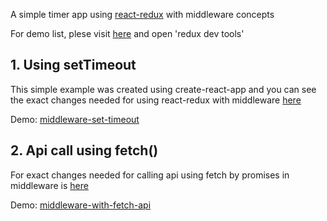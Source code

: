 A simple timer app using [react-redux](https://github.com/reactjs/react-redux) with middleware concepts

For demo list, plese visit [here](https://rambabusaravanan.github.io/react-redux-examples) and open 'redux dev tools'

## 1. Using setTimeout
This simple example was created using create-react-app and you can see the exact changes needed for using react-redux with middleware [here](https://github.com/rambabusaravanan/react-redux-examples/commit/51f9914f39f6e8f5b6514a560820fc8032bb07ce?diff=unified)

Demo: [middleware-set-timeout](https://rambabusaravanan.github.io/react-redux-examples/middleware-set-timeout)

## 2. Api call using fetch()
For exact changes needed for calling api using fetch by promises in middleware is [here](https://github.com/rambabusaravanan/react-redux-examples/commit/2a800d9e26cd3e923a5daadf21d99b501e825ceb?diff=unified)

Demo: [middleware-with-fetch-api](https://rambabusaravanan.github.io/react-redux-examples/middleware-with-fetch-api)
